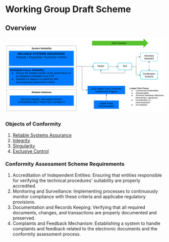 # Working Group Draft Scheme

## Overview

![Revised Scheme](./revised-scheme.png)

### Objects of Conformity

1. [Reliable Systems Assurance](./obj-reliable-system.md)
2. [Integrity](./obj-integrity.md)
3. [Singularity](./obj-singularity.md)
4. [Exclusive Control](./obj-exclusive-control.md)

### Conformity Assessment Scheme Requirements

1. Accreditation of Independent Entities: Ensuring that entities responsible for verifying the technical procedures' suitability are properly accredited.
2. Monitoring and Surveillance: Implementing processes to continuously monitor compliance with these criteria and applicabe regulatory provisions.
3. Documentation and Records Keeping: Verifying that all required documents, changes, and transactions are properly documented and preserved.
4. Complaints and Feedback Mechanism: Establishing a system to handle complaints and feedback related to the electronic documents and the conformity assessment process.

